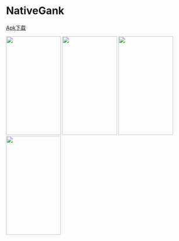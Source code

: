 # NativeGank

 
<a href="https://github.com/xiDaiDai/NativeGank/blob/master/app/app-release.apk">Apk下载</a>
 
<p><img src="https://github.com/xiDaiDai/NativeGank/blob/master/device-2016-06-06-180632.png" height="270" width="150" />
 <img src="https://github.com/xiDaiDai/NativeGank/blob/master/device-2016-06-08-095756.png" height="270" width="150" />
 <img src="https://github.com/xiDaiDai/NativeGank/blob/master/device-2016-06-08-095840" height="270" width="150" />
 <img src="https://github.com/xiDaiDai/NativeGank/blob/master/device-2016-06-08-095953.png" height="270" width="150" />
</p>
 
